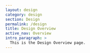 ```yaml
---
layout: design
category: design
section: Design
permalink: /design
title: Design Overview
active_nav: Overview
intro_paragraph: >
  This is the Design Overview page.
---
```

